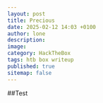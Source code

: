 ```yaml
---
layout: post
title: Precious
date: 2025-02-12 14:03 +0100
author: lone
description:
image:
category: HackTheBox
tags: htb box writeup
published: true
sitemap: false
---
```


##Test

